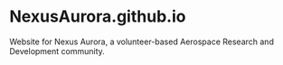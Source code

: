 # NexusAurora.github.io
Website for Nexus Aurora, a volunteer-based Aerospace Research and Development community.
